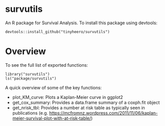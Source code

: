 # survutils

An R package for Survival Analysis. To install this package using devtools:

```{r}
devtools::install_github("tinyheero/survutils")
```

# Overview

To see the full list of exported functions:

```{r}
library("survutils")
ls("package/survutils")
```

A quick overview of some of the key functions:

* plot_KM_curve: Plots a Kaplan-Meier curve in ggplot2
* get_cox_summary: Provides a data.frame summary of a coxph.fit object
* get_nrisk_tbl: Provides a number at risk table as typically seen in publications (e.g. https://mcfromnz.wordpress.com/2011/11/06/kaplan-meier-survival-plot-with-at-risk-table/)

